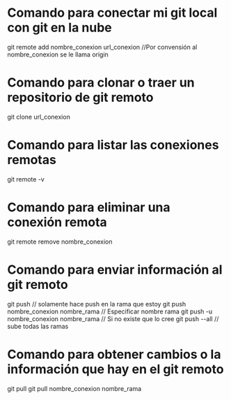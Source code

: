 # Comando para conectar mi git local con git en la nube

git remote add nombre_conexion url_conexion //Por convensión al nombre_conexion se le llama origin

# Comando para clonar o traer un repositorio de git remoto

git clone url_conexion

# Comando para listar las conexiones remotas

git remote -v

# Comando para eliminar una conexión remota

git remote remove nombre_conexion

# Comando para enviar información al git remoto

git push // solamente hace push en la rama que estoy
git push nombre_conexion nombre_rama // Especificar nombre rama
git push -u nombre_conexion nombre_rama // Si no existe que lo cree
git push --all // sube todas las ramas

# Comando para obtener cambios o la información que hay en el git remoto

git pull
git pull nombre_conexion nombre_rama

